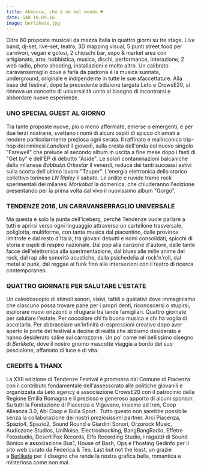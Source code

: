 ```yaml
---
title: Abbocca,‭ ‬che è un bel mondo‭ ‬♥
date: SAB 10.09.16
image: berlikete.jpg
---
```


Oltre‭ ‬60‭ ‬proposte musicali da mezza Italia in quattro giorni su tre stage.‭ ‬Live band,‭ ‬dj-set,‭ ‬live-set,‭ ‬teatro,‭ ‬3D mapping visual,‭ ‬5‭ ‬punti street food per carnivori,‭ ‬vegan e golosi,‭ ‬2‭ ‬chioschi bar,‭ ‬expo‭ & ‬market area con artigianato,‭ ‬arte,‭ ‬hobbistica,‭ ‬musica,‭ ‬dischi,‭ ‬performance,‭ ‬interazione,‭ ‬2‭ ‬web radio,‭ ‬photo shooting,‭ ‬installazioni e molto altro. Un calibrato caravanserraglio dove a farla da padrona è la musica suonata,‭ ‬underground,‭ ‬originale e indipendente in tutte le sue sfaccettature.‭ ‬Alla base del festival,‭ ‬dopo la precedente edizione targata Leto e CrowsE20,‭ ‬si rinnova un concetto di universalità unito al bisogno di incontrarsi e abbordare nuove esperienze.

### UNO SPECIAL GUEST AL GIORNO

Tra tante proposte nuove,‭ ‬più o meno affermate,‭ ‬emerse o emergenti,‭ ‬e per due terzi nostrane,‭ ‬svettano i nomi di alcuni ospiti di spicco chiamati a rendere particolarmente preziosa ogni serata.‭ ‬Il raffinato e malinconico trip-hop dei riminesi‭ *‬Landlord‭* ‬il giovedì,‭ ‬sulla cresta dell'onda col nuovo singolo‭ "‬Farewell‭" ‬che prelude al secondo album in uscita a fine mese dopo i fasti di‭ "‬Get by‭" ‬e dell'EP di debutto‭ "‬Aside‭"‬.‭ ‬Le solari contaminazioni balcaniche della milanese‭ ‬*Babbutzi Orkestar* il venerdì,‭ ‬reduce dei tanti successi estivi sulla scorta dell'ultimo lavoro‭ "‬Tzuper‭"‬.‭ ‬L'energia elettronica dello storico collettivo torinese‭ *‬LN Ripley* il sabato.‭ ‬Le ardite e ruvide trame rock sperimentali dei milanesi‭ *‬Morkobot* la domenica,‭ ‬che chiuderanno l'edizione presentando per la prima volta dal vivo il nuovissimo album‭ "‬Gorgo‭"‬.

### TENDENZE 2016, UN CARAVANSERRAGLIO UNIVERSALE

Ma questa è solo la punta dell'iceberg,‭ ‬perché Tendenze vuole parlare a tutti e aprirsi verso ogni linguaggio attraverso un cartellone trasversale,‭ ‬poliglotta,‭ ‬multiforme,‭ ‬con tanta musica dal piacentino,‭ ‬dalle province limitrofe e dal resto d'Italia,‭ ‬tra giovani debutti e nomi consolidati,‭ ‬spicchi di storia e ospiti di respiro nazionale.‭ ‬Dal pop alla canzone d'autore,‭ ‬dalle tante facce dell'elettronica alla sperimentazione,‭ ‬dal blues alle mille anime del rock,‭ ‬dal rap alle sonorità acustiche,‭ ‬dalla psichedelia al rock'n'roll,‭ ‬dal metal al punk,‭ ‬dal reggae al funk fino alle intersezioni con il teatro di ricerca contemporaneo.

### QUATTRO GIORNATE PER SALUTARE L'ESTATE

Un caleidoscopio di stimoli sonori,‭ ‬visivi,‭ ‬tattili e gustativi dove immaginiamo che ciascuno possa trovare pane per i propri denti,‭ ‬riconoscersi o stupirsi,‭ ‬esplorare nuovi orizzonti o rifugiarsi tra lande famigliari.‭ ‬Quattro giornate per salutare l'estate.‭ ‬Per coccolare chi fa buona musica e chi ha voglia di ascoltarla.‭ ‬Per abbracciare un'infinità di espressioni creative dopo aver aperto le porte del festival a decine di realtà che abbiamo desiderato e hanno desiderato salire sul carrozzone.‭ ‬Un po‭' ‬come‭ ‬nel bellissimo disegno di‭ *‬Berlikete*,‭ ‬dove‭ ‬il nostro gnomo mascotte‭ ‬viaggia‭ ‬a bordo del suo pesciolone,‭ ‬affamato di luce e di vita.

### CREDITS‭ & ‬THANX

La XXII edizione di Tendenze Festival è promossa dal Comune di Piacenza con il contributo fondamentale dell'assessorato alle politiche giovanili e organizzata da Leto agency e associazione CrowsE20‭ ‬con il patrocinio della Regione Emilia Romagna e il prezioso e generoso apporto di alcuni sponsor.‭ ‬Su tutti la Fondazione di Piacenza e Vigevano,‭ ‬insieme ad Iren,‭ ‬Coop Alleanza‭ ‬3.0,‭ ‬Abi Coop e Bulla Sport.
‭
‬Tutto questo non sarebbe possibile senza la collaborazione dei nostri preziosissimi partner.‭ ‬Arci Piacenza,‭ ‬Spazio4,‭ ‬Spazio2,‭ ‬Sound Round e Giardini Sonori,‭ ‬Orzorock Music,‭ ‬Audiozone Studios,‭ ‬UniNoise,‭ ‬Electroshocking,‭ ‬BangBangRadio,‭ ‬Effetre Fotostudio,‭ ‬Desert Fox Records,‭ ‬Elfo Recording Studio,‭ ‬i ragazzi di Sound Bonico e associazione Bus1,‭ ‬House of Bash,‭ ‬Ops e l'hosting Gedinfo per il sito web curato da Federica‭ &‬ Teo.‭ ‬Last but not the least,‭ ‬un grazie a <a href="https://www.facebook.com/berlikete/" rel="noopener" target="_blank">Berlikete</a> per il disegno che rende la nostra grafica bella,‭ ‬romantica e misteriosa come non mai.
